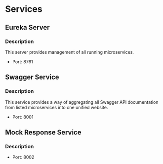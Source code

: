 # Services #

## Eureka Server ##
### Description ###
This server provides management of all running microservices.
* Port: 8761

## Swagger Service ##
### Description ###
This service provides a way of aggregating all Swagger API documentation from listed microservices into one unified 
website.
* Port: 8001

## Mock Response Service ##
### Description ###
* Port: 8002